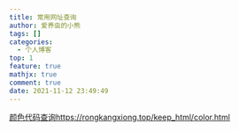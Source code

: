 ```yaml
---
title: 常用网址查询
author: 爱养虫的小熊
tags: []
categories:
  - 个人博客
top: 1
feature: true
mathjx: true
comment: true
date: 2021-11-12 23:49:49
---
```


[颜色代码查询https://rongkangxiong.top/keep_html/color.html](source/../../keep_html/color.html)

<!--more-->